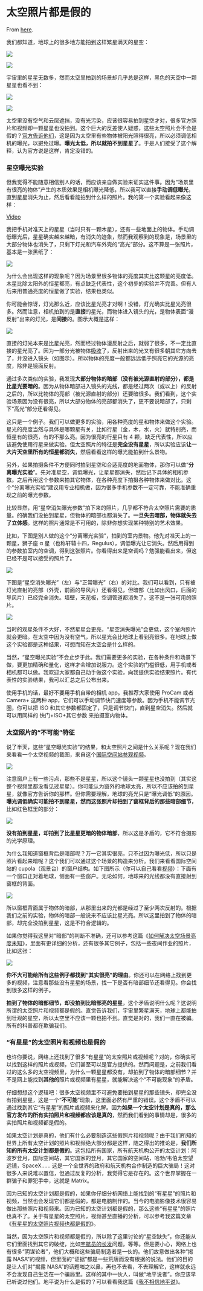 # 太空照片都是假的

From [here](https://yinwang1.substack.com/p/f00).

我们都知道，地球上的很多地方能拍到这样繁星满天的星空：

![](https://substackcdn.com/image/fetch/w_1456,c_limit,f_auto,q_auto:good,fl_progressive:steep/https%3A%2F%2Fsubstack-post-media.s3.amazonaws.com%2Fpublic%2Fimages%2F7d370609-eab4-4365-a21e-118f4fdbd2c3_2388x1349.jpeg)

![](https://substackcdn.com/image/fetch/w_1456,c_limit,f_auto,q_auto:good,fl_progressive:steep/https%3A%2F%2Fsubstack-post-media.s3.amazonaws.com%2Fpublic%2Fimages%2Fb71ea92e-daeb-43b9-bdc3-1e4f04ada49f_2388x1348.jpeg)

宇宙里的星星无数多，然而太空里拍到的场景却几乎总是这样，黑色的天空中一颗星星也看不到：

![](https://substackcdn.com/image/fetch/w_1456,c_limit,f_auto,q_auto:good,fl_progressive:steep/https%3A%2F%2Fsubstack-post-media.s3.amazonaws.com%2Fpublic%2Fimages%2F84084473-ab50-41c5-b0d5-4299e86d3290_976x549.jpeg)

![](https://substackcdn.com/image/fetch/w_1456,c_limit,f_auto,q_auto:good,fl_progressive:steep/https%3A%2F%2Fsubstack-post-media.s3.amazonaws.com%2Fpublic%2Fimages%2F09cfe926-5170-43b5-befe-20fa9fe1cc89_2388x1344.jpeg)

<span>太空里没有空气和云层遮挡，没有光污染，应该很容易拍到星空才对，很多官方照片和视频却一颗星星也没拍到。这个巨大的反差使人疑惑，这些太空照片会不会是假的？</span>[官方告诉他们](https://www.planetary.org/articles/why-are-there-no-stars)<span>，这是因为太空里有些物体被阳光照得很亮，所以必须调低相机的曝光，以避免过曝。</span>**曝光太低，所以就拍不到星星了**<span>。于是人们接受了这个解释，认为官方说是这样，肯定没错的。</span>

### 星空曝光实验

<span>但我觉得不能随意相信别人的话，而应该亲自做实验来证实这件事。因为“场景里有很亮的物体”产生的本质效果是相机曝光降低，所以我可以直接</span>**手动调低曝光**<span>，直到星星消失为止，然后看看能拍到什么样的照片。我的第一个实验看起来像这样：</span>

[Video](https://www.youtube-nocookie.com/embed/GsynBl8ZtBw)

我把手机对准天上的星星（当时只有一颗木星），还有一些地面上的物体。手动调低曝光后，星星确实越来越暗，有消失的迹象，然而我观察到的现象是，场景里的大部分物体也消失了，只剩下灯光和汽车外壳的“高光”部分。这不算是一张照片，基本是一张黑纸了：

![](https://substackcdn.com/image/fetch/w_1456,c_limit,f_auto,q_auto:good,fl_progressive:steep/https%3A%2F%2Fsubstack-post-media.s3.amazonaws.com%2Fpublic%2Fimages%2F1f8da2ce-78a4-46ef-aa66-53ba7f46eee0_1037x1668.jpeg)

为什么会出现这样的现象呢？因为场景里很多物体的亮度其实比这颗星的亮度低。木星比除太阳外的恒星都亮，有点缺乏代表性，这个初步的实验并不完善。但有人后来用普通亮度的恒星做了实验，结果也类似。

<span>你可能会惊讶，灯光那么近，应该比星光亮才对啊！没错，灯光确实比星光亮很多。然而注意，相机拍到的是</span>**直接**<span>的星光，而物体进入镜头的光，是物体表面“漫反射”出来的灯光，是</span>**间接**<span>的。图示大概是这样：</span>

![](https://substackcdn.com/image/fetch/w_1456,c_limit,f_auto,q_auto:good,fl_progressive:steep/https%3A%2F%2Fsubstack-post-media.s3.amazonaws.com%2Fpublic%2Fimages%2F05895419-2c51-4528-9622-2213b958a256_1008x1668.jpeg)

<span>直接的灯光本来是比星光亮，然而经过物体漫反射之后，就弱了很多，不一定比直接的星光亮了。因为一部分光被物体</span>[吸收](https://dialux4.support-en.dial.de/support/solutions/articles/9000078319-material-reflection-transmission-absorption-)<span>了，反射出来的光又有很多朝其它方向去了，并没进入镜头（如图示）。所以物体的亮度一般都远远低于照亮它的光源的亮度，除非是镜面反射。</span>

<span>通过多次类似的实验，我发现</span>**大部分物体的暗部（没有被光源直射的部分），都是比星光要暗的**<span>。因为从物体暗部进入镜头的光线，都是经过两次（或以上）的反射之后的，所以比物体的亮部（被光源直射的部分）还要暗很多。我们看到，这个实验场景因为没有很亮，所以大部分物体的亮部都消失了，更不要说暗部了，只剩下“高光”部分还看得见。</span>

<span>这只是一个例子。我们可以做更多的实验，用各种亮度的星和物体来做这个实验。星光的亮度当然与具体是哪颗星有关，比如行星（金，木，水，火）就特别亮，而恒星有的很亮，有的不那么亮。因为很亮的行星只有 4 颗，缺乏代表性，所以应该避免使用行星来做实验。但太空照片的特征是</span>**完全没有星星**<span>，所以实验应该</span>**让一大片天空里所有的恒星都消失**<span>，然后看看这样的曝光能拍到什么景物。</span>

<span>另外，如果拍摄条件不方便同时拍到星空和合适亮度的地面物体，那你可以做“</span>**分离曝光实验**<span>”。先对准星空，调低曝光，让星星都消失，然后记下具体的相机参数。之后再用这个参数来拍其它物体，在各种亮度下拍摄各种物体来做对比。这个“分离曝光实验”建议用专业相机做，因为很多手机参数不一定可靠，不能准确重现之前的曝光参数。</span>

<span>比较显然，用“星空消失曝光参数”拍下来的照片，几乎都不符合太空照片需要的质量。的确我们没拍到星星，但物体的暗部也都消失了。</span>**一旦失去暗部，物体就失去了立体感**<span>。这样的照片通常是不可用的，除非你想实现某种特别的艺术效果。</span>

比如，下图是别人做的这个“分离曝光实验”，拍到的室内景物。他先对准天上的一颗星，狮子座 α 星（也称轩辕十四，Regulus），调低曝光让它消失。然后用得到的参数拍室内的空调，得到这张照片。你看得出来是空调吗？勉强能看出来，但这已经不是可以接受的照片了。

![](https://substackcdn.com/image/fetch/w_1456,c_limit,f_auto,q_auto:good,fl_progressive:steep/https%3A%2F%2Fsubstack-post-media.s3.amazonaws.com%2Fpublic%2Fimages%2Fb4e9d3e3-a37b-498f-9659-b23c961c4931_819x1280.jpeg)

下图是“星空消失曝光”（左）与“正常曝光”（右）的对比。我们可以看到，只有被灯光直射的亮部（外壳，前面的导风片）还看得见，但暗部（比如出风口，后面的导风片）已经完全消失。墙壁，天花板，空调管道都消失了。这不是一张可用的照片。

![](https://substackcdn.com/image/fetch/w_1456,c_limit,f_auto,q_auto:good,fl_progressive:steep/https%3A%2F%2Fsubstack-post-media.s3.amazonaws.com%2Fpublic%2Fimages%2F59232364-d79c-479b-85a9-2f4fc08e4aa2_3276x2457.jpeg)

当时的观星条件不大好，不然星星会更亮，“星空消失曝光”会更低，这个室内照片就会更暗。在太空中因为没有空气，所以星光会比地球上看到亮很多。在地球上做这个实验都是这种结果，可想而知在太空会是什么样的。

当然，“星空曝光实验”不会止步于此。我们需要更多的实验，在各种条件和场景下做，要更加精确和量化，这样才会增加说服力。这个实验的门槛很低，用手机或者相机都可以做。我欢迎大家都自己动手做这个实验，向我提供实验结果照片。有代表性的实验结果，我可以汇总之后公布出来。

使用手机的话，最好不要用手机自带的相机 app。我推荐大家使用 ProCam 或者 Camera+ 这两种 app，它们可以手动调节快门速度等参数。因为手机不能调节光圈，你可以把 ISO 和其它参数都固定了，只是调节快门，直到星空消失。然后就可以用同样的 快门+ISO+其它参数 来拍摄室内物体。

### 太空照片的“不可能”特征

<span>说了半天，这些“星空曝光实验”的结果，和太空照片之间是什么关系呢？现在我们来看看一个太空视频的截图，来自这个</span>[国际空间站参观视频](https://youtu.be/SGP6Y0Pnhe4?t=815)<span>。</span>

![](https://substackcdn.com/image/fetch/w_1456,c_limit,f_auto,q_auto:good,fl_progressive:steep/https%3A%2F%2Fsubstack-post-media.s3.amazonaws.com%2Fpublic%2Fimages%2F55553a09-f492-4e82-afaa-ed1f86c28a1e_2388x1337.jpeg)

<span>注意窗户上有一些污点，那些不是星星，所以这个镜头一颗星星也没拍到（其实这整个视频里都没看见过星星）。你可能认为窗外的地球太亮，所以不应该拍的到星星，就像官方告诉你的那样。但你需要理解，地球的亮光只是“曝光调低”的原因。</span>**曝光调低确实可能拍不到星星，然而这张照片却拍到了窗框背后的那些暗部细节，**<span>比如红色框里的部分：</span>

![](https://substackcdn.com/image/fetch/w_1456,c_limit,f_auto,q_auto:good,fl_progressive:steep/https%3A%2F%2Fsubstack-post-media.s3.amazonaws.com%2Fpublic%2Fimages%2F76521070-0f2c-455e-b3cc-84f5675a3bca_2388x1337.jpeg)

**没有拍到星星，却拍到了比星星更暗的物体暗部**<span>，所以这是矛盾的，它不符合摄影的光学原理。</span>

<span>为什么我知道窗框背后是暗部呢？万一它其实很亮，只不过因为曝光低，所以只是照片看起来暗呢？这个我们可以通过这个场景的构造来分析。我们来看看国际空间站的 cupola（观景台）的窗户结构。如下图所示（你可以自己看看</span>[视频](https://youtu.be/SGP6Y0Pnhe4?t=815)<span>）：下面有一个窗口正对着地球，侧面有一些窗户。无论如何，地球来的光线都没有直接射到窗框的背面。</span>

![](https://substackcdn.com/image/fetch/w_1456,c_limit,f_auto,q_auto:good,fl_progressive:steep/https%3A%2F%2Fsubstack-post-media.s3.amazonaws.com%2Fpublic%2Fimages%2F0b7def58-4edb-41dc-873d-a254d421dcd7_1280x714.jpeg)

所以窗框背面属于物体的暗部，从那里出来的光都是经过了至少两次反射的。根据我们之前的实验，物体的暗部一般说来不应该比星光亮。所以这里拍到了物体的暗部，却完全没拍到星星，这是不符合逻辑的。

<span>如果你觉得我这里对“暗部”的判断不准确，还可以参考这篇《</span>[如何解决太空场景亮度未知](https://yinwang1.substack.com/p/6e3)<span>》，里面有更详细的分析，还有很多其它例子，包括一些夜间作业的照片，比如这张：</span>

![](https://substackcdn.com/image/fetch/w_1456,c_limit,f_auto,q_auto:good,fl_progressive:steep/https%3A%2F%2Fsubstack-post-media.s3.amazonaws.com%2Fpublic%2Fimages%2Fafc1b6cc-9741-4cae-ab45-5dee754569e1_1280x714.jpeg)

**你不大可能给所有这些例子都找到“其实很亮”的理由**<span>。你还可以在网络上找到更多的视频，注意看那些没有星星的场景，找一下是否有暗部细节还看得见。你会找到很多这样的例子。</span>

**拍到了物体的暗部细节，却没拍到比暗部亮的星星**<span>，这个矛盾说明什么呢？这说明所谓的太空照片和视频都是假的。直觉告诉我们，宇宙里繁星满天，地球上都能拍到壮观的星空，所以太空里不应该一颗也拍不到。直觉是对的，我们一直在被骗。所有的科普都在欺骗我们。</span>

### “有星星”的太空照片和视频也是假的

<span>也许你要说，网络上还找到了很多“有星星”的太空照片或视频呢？对的，你确实可以找到这样的照片或视频，它们甚至可以是官方提供的。然而问题是，之前我们看过的这么多的太空视频里，为什么一颗星星都没有，却拍到了物体的暗部细节？并不是网上能找到</span>**其他的**<span>照片或视频里有星星，就能解决这个“不可能现象”的矛盾。</span>

<span>仔细想想这个逻辑吧：很多太空视频里不可避免要拍到星星的那些镜头，却完全没有拍到星星，这是一个“</span>**不可能**<span>”现象，这里面必然有严重的错误。这个矛盾不可以通过找到其它“有星星”的照片或视频来化解。因为</span>**如果一个太空计划是真的，那么官方发布的所有实拍照片和视频都应该是真的**<span>，然而我们看到的事情却是，很多的实拍照片和视频都是假的。</span>

<span>如果太空计划是真的，他们有什么必要制造这些假照片和视频呢？由于我们所知的世界上所有太空计划的照片和视频绝大部分都是这样，随之得出的推论是，</span>**我们所知的所有太空计划都是假的**<span>。这包括所有国家，所有航天机构公开的太空计划：阿波罗登月，国际空间站，其它国家的登月，其它国家的空间站，哈勃/韦伯太空望远镜，SpaceX…… 这是一个全世界的政府和航天机构合作制造的巨大骗局！这对很多人来说难以置信，但通过反复的分析，我觉得它是存在的。这个世界掌握在一群骗子和罪犯手中，这就是 Matrix。</span>

<span>因为已知的太空计划都是假的，如果你仔细分析网络上能找到的“有星星”的照片和视频，当然也会发现它们都是假的，都是电脑制作的。当今的电脑影像技术很容易做出那些照片和视频来。因为已知的太空计划都是假的，那么这些“有星星”的照片也真不了。关于有星星的太空照片，视频甚至直播的分析，可以参考我这篇文章《</span>[有星星的太空照片视频也都是假的](https://yinwang1.substack.com/p/d37)<span>》。</span>

<span>当然，因为太空照片和视频都是假的，所以除了这里讨论的“星空缺失”，你还能从它们里面找到其它的破绽，比如</span>[宇航员的长发](https://yinwang1.substack.com/p/d3c)<span>问题，等等。但是要小心，网络上也有很多“阴谋论者”，他们大概和这些骗局制造者是一伙的。他们故意做出各种“揭露 NASA”的视频，但里面的“证据”都是一些荒唐而没有根据的说法。他们的目的是让人们对“揭露 NASA”的话题嗤之以鼻，再也不去看，不去理解它，这样就永远不会发现自己生活在一个骗局里。这样的其中一伙人，叫做“地平说者”。你应该早已听说过他们。地平说为什么是假的？可以看看我这篇《</span>[我不相信地平说](https://yinwang1.substack.com/p/6a1)<span>》。</span>
